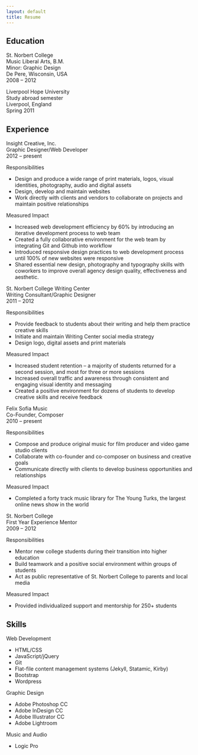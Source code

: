 ```yaml
---
layout: default
title: Resume
---
```


## Education

St. Norbert College  
Music Liberal Arts, B.M.  
Minor: Graphic Design  
De Pere, Wisconsin, USA  
2008 – 2012

Liverpool Hope University  
Study abroad semester  
Liverpool, England  
Spring 2011

## Experience

Insight Creative, Inc.  
Graphic Designer/Web Developer  
2012 – present

Responsibilities

* Design and produce a wide range of print materials, logos, visual identities, photography, audio and digital assets
* Design, develop and maintain websites
* Work directly with clients and vendors to collaborate on projects and maintain positive relationships

Measured Impact

* Increased web development efficiency by 60% by introducing an iterative development process to web team
* Created a fully collaborative environment for the web team by integrating Git and Github into workflow
* Introduced responsive design practices to web development process until 100% of new websites were responsive
* Shared essential new design, photography and typography skills with coworkers to improve overall agency design quality, effectiveness and aesthetic.

St. Norbert College Writing Center  
Writing Consultant/Graphic Designer  
2011 – 2012

Responsibilities

* Provide feedback to students about their writing and help them practice creative skills
* Initiate and maintain Writing Center social media strategy
* Design logo, digital assets and print materials

Measured Impact

* Increased student retention – a majority of students returned for a second session, and most for three or more sessions
* Increased overall traffic and awareness through consistent and engaging visual identity and messaging
* Created a positive environment for dozens of students to develop creative skills and receive feedback

Felix Sofia Music  
Co-Founder, Composer  
2010 – present

Responsibilities

* Compose and produce original music for film producer and video game studio clients
* Collaborate with co-founder and co-composer on business and creative goals
* Communicate directly with clients to develop business opportunities and relationships

Measured Impact

* Completed a forty track music library for The Young Turks, the largest online news show in the world

St. Norbert College  
First Year Experience Mentor  
2009 – 2012

Responsibilities

* Mentor new college students during their transition into higher education
* Build teamwork and a positive social environment within groups of students
* Act as public representative of St. Norbert College to parents and local media

Measured Impact

* Provided individualized support and mentorship for 250+ students

## Skills

Web Development

* HTML/CSS
* JavaScript/jQuery
* Git
* Flat-file content management systems (Jekyll, Statamic, Kirby)
* Bootstrap
* Wordpress

Graphic Design

* Adobe Photoshop CC
* Adobe InDesign CC
* Adobe Illustrator CC
* Adobe Lightroom

Music and Audio

* Logic Pro